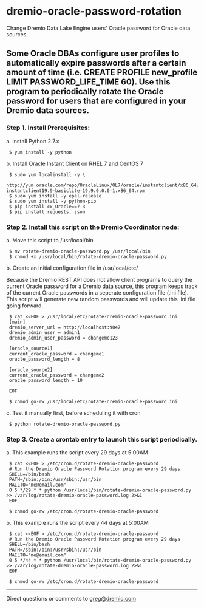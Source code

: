 # dremio-oracle-password-rotation

Change Dremio Data Lake Engine users' Oracle password for Oracle data sources. 

## Some Oracle DBAs configure user profiles to automatically expire passwords after a certain amount of time (i.e. CREATE PROFILE new_profile LIMIT PASSWORD_LIFE_TIME 60). Use this program to periodically rotate the Oracle password for users that are configured in your Dremio data sources.

### Step 1. Install Prerequisites:

a. Install Python 2.7.x

     $ yum install -y python

b. Install Oracle Instant Client on RHEL 7 and CentOS 7

     $ sudo yum localinstall -y \
                 http://yum.oracle.com/repo/OracleLinux/OL7/oracle/instantclient/x86_64/getPackage/oracle-instantclient19.9-basiclite-19.9.0.0.0-1.x86_64.rpm
     $ sudo yum install -y epel-release
     $ sudo yum install -y python-pip
     $ pip install cx_Oracle==7.3
     $ pip install requests, json

### Step 2. Install this script on the Dremio Coordinator node:

a. Move this script to /usr/local/bin

     $ mv rotate-dremio-oracle-password.py /usr/local/bin
     $ chmod +x /usr/local/bin/rotate-dremio-oracle-password.py

b. Create an initial configuration file in /usr/local/etc/

Because the Dremio REST API does not allow client programs to query the current Oracle password for a Dremio data source, this program keeps track of the current Oracle passwords in a seperate configuration file (.ini file). This script will generate new random passwords and will update this .ini file going forward.
       
     $ cat <<EOF > /usr/local/etc/rotate-dremio-oracle-password.ini
     [main]
     dremio_server_url = http://localhost:9047
     dremio_admin_user = admin1
     dremio_admin_user_password = changeme123

     [oracle_source1]
     current_oracle_password = changeme1
     oracle_password_length = 8

     [oracle_source2]
     current_oracle_password = changeme2
     oracle_password_length = 10

     EOF

     $ chmod go-rw /usr/local/etc/rotate-dremio-oracle-password.ini

c. Test it manually first, before scheduling it with cron

     $ python rotate-dremio-oracle-password.py

### Step 3. Create a crontab entry to launch this script periodically.

a. This example runs the script every 29 days at 5:00AM

     $ cat <<EOF > /etc/cron.d/rotate-dremio-oracle-password
     # Run the Dremio Oracle Password Rotation program every 29 days
     SHELL=/bin/bash
     PATH=/sbin:/bin:/usr/sbin:/usr/bin
     MAILTO="me@email.com"
     0 5 */29 * * python /usr/local/bin/rotate-dremio-oracle-password.py >> /var/log/rotate-dremio-oracle-password.log 2>&1
     EOF

     $ chmod go-rw /etc/cron.d/rotate-dremio-oracle-password

b. This example runs the script every 44 days at 5:00AM

     $ cat <<EOF > /etc/cron.d/rotate-dremio-oracle-password
     # Run the Dremio Oracle Password Rotation program every 29 days
     SHELL=/bin/bash
     PATH=/sbin:/bin:/usr/sbin:/usr/bin
     MAILTO="me@email.com"
     0 5 */44 * * python /usr/local/bin/rotate-dremio-oracle-password.py >> /var/log/rotate-dremio-oracle-password.log 2>&1
     EOF

     $ chmod go-rw /etc/cron.d/rotate-dremio-oracle-password

---

Direct questions or comments to greg@dremio.com

